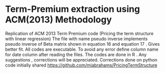 # Term-Premium extraction using ACM(2013) Methodology
Replication of ACM 2013 Term Premium code (Pricing the term structure with linear regression)
The file with name pseudo inverse implements pseudo inverse of Beta matrix shown in equation 16 and equation 17 . Gives better fit.
All codes are executable. To avoid any error define column name for date column after reading the files. 
The codes are done in R . Any suggestions , corrections will be appreciated.
Corrections done on python code initially shared https://github.com/miabrahams/PricingTermStructure
